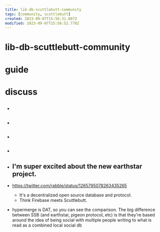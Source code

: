 ```yaml
---
title: lib-db-scuttlebutt-community
tags: [community, scuttlebutt]
created: 2023-09-07T15:56:31.007Z
modified: 2023-09-07T15:56:52.778Z
---
```


# lib-db-scuttlebutt-community

# guide

# discuss
- ## 

- ## 

- ## 

- ## 

- ## I'm super excited about the new earthstar project. 
- https://twitter.com/rabble/status/1265795078263435265
  - It's a decentralized open source database and protocol. 
  - Think Firebase meets Scuttlebutt.
- hypermerge is DAT, so you can see the comparison. The big difference between SSB (and earthstar, pigeon protocol, etc) is that they're based around the idea of being social with multiple people writing to what is read as a combined local social db
